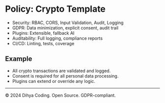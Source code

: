 # Policy: Crypto Template

- Security: RBAC, CORS, Input Validation, Audit, Logging
- GDPR: Data minimization, explicit consent, audit trail
- Plugins: Extensible, fallback AI
- Auditability: Full logging, compliance reports
- CI/CD: Linting, tests, coverage

## Example
- All crypto transactions are validated and logged.
- Consent is required for all personal data processing.
- Plugins can extend or override any logic.

---
© 2024 Dihya Coding. Open Source. GDPR-compliant.
